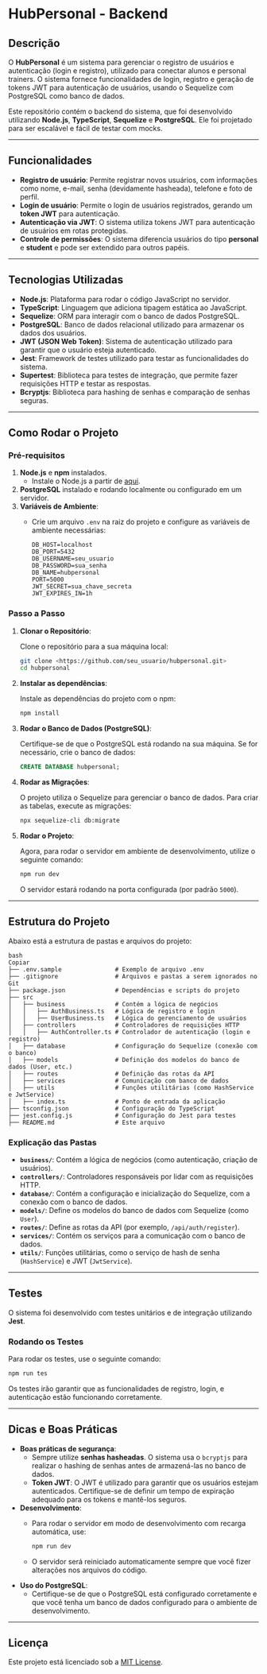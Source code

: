 # 

# HubPersonal - Backend

## Descrição

O **HubPersonal** é um sistema para gerenciar o registro de usuários e autenticação (login e registro), utilizado para conectar alunos e personal trainers. O sistema fornece funcionalidades de login, registro e geração de tokens JWT para autenticação de usuários, usando o Sequelize com PostgreSQL como banco de dados.

Este repositório contém o backend do sistema, que foi desenvolvido utilizando **Node.js**, **TypeScript**, **Sequelize** e **PostgreSQL**. Ele foi projetado para ser escalável e fácil de testar com mocks.

---

## Funcionalidades

- **Registro de usuário**: Permite registrar novos usuários, com informações como nome, e-mail, senha (devidamente hasheada), telefone e foto de perfil.
- **Login de usuário**: Permite o login de usuários registrados, gerando um **token JWT** para autenticação.
- **Autenticação via JWT**: O sistema utiliza tokens JWT para autenticação de usuários em rotas protegidas.
- **Controle de permissões**: O sistema diferencia usuários do tipo **personal** e **student** e pode ser extendido para outros papéis.

---

## Tecnologias Utilizadas

- **Node.js**: Plataforma para rodar o código JavaScript no servidor.
- **TypeScript**: Linguagem que adiciona tipagem estática ao JavaScript.
- **Sequelize**: ORM para interagir com o banco de dados PostgreSQL.
- **PostgreSQL**: Banco de dados relacional utilizado para armazenar os dados dos usuários.
- **JWT (JSON Web Token)**: Sistema de autenticação utilizado para garantir que o usuário esteja autenticado.
- **Jest**: Framework de testes utilizado para testar as funcionalidades do sistema.
- **Supertest**: Biblioteca para testes de integração, que permite fazer requisições HTTP e testar as respostas.
- **Bcryptjs**: Biblioteca para hashing de senhas e comparação de senhas seguras.

---

## Como Rodar o Projeto

### Pré-requisitos

1. **Node.js** e **npm** instalados.
    - Instale o Node.js a partir de [aqui](https://nodejs.org/).
2. **PostgreSQL** instalado e rodando localmente ou configurado em um servidor.
3. **Variáveis de Ambiente**:
    - Crie um arquivo `.env` na raiz do projeto e configure as variáveis de ambiente necessárias:
        
        ```
        DB_HOST=localhost
        DB_PORT=5432
        DB_USERNAME=seu_usuario
        DB_PASSWORD=sua_senha
        DB_NAME=hubpersonal
        PORT=5000
        JWT_SECRET=sua_chave_secreta
        JWT_EXPIRES_IN=1h
        
        ```
        

### Passo a Passo

1. **Clonar o Repositório**:
    
    Clone o repositório para a sua máquina local:
    
    ```bash
    git clone <https://github.com/seu_usuario/hubpersonal.git>
    cd hubpersonal
    ```
    
2. **Instalar as dependências**:
    
    Instale as dependências do projeto com o npm:
    
    ```bash
    npm install
    ```
    
3. **Rodar o Banco de Dados (PostgreSQL)**:
    
    Certifique-se de que o PostgreSQL está rodando na sua máquina. Se for necessário, crie o banco de dados:
    
    ```sql
    CREATE DATABASE hubpersonal;
    ```
    
4. **Rodar as Migrações**:
    
    O projeto utiliza o Sequelize para gerenciar o banco de dados. Para criar as tabelas, execute as migrações:
    
    ```bash
    npx sequelize-cli db:migrate
    ```
    
5. **Rodar o Projeto**:
    
    Agora, para rodar o servidor em ambiente de desenvolvimento, utilize o seguinte comando:
    
    ```bash
    npm run dev
    ```
    
    O servidor estará rodando na porta configurada (por padrão `5000`).
    

---

## Estrutura do Projeto

Abaixo está a estrutura de pastas e arquivos do projeto:

```
bash
Copiar
├── .env.sample               # Exemplo de arquivo .env
├── .gitignore                # Arquivos e pastas a serem ignorados no Git
├── package.json              # Dependências e scripts do projeto
├── src
│   ├── business              # Contém a lógica de negócios
│   │   ├── AuthBusiness.ts   # Lógica de registro e login
│   │   ├── UserBusiness.ts   # Lógica do gerenciamento de usuários
│   ├── controllers           # Controladores de requisições HTTP
│   │   ├── AuthController.ts # Controlador de autenticação (login e registro)
│   ├── database              # Configuração do Sequelize (conexão com o banco)
│   ├── models                # Definição dos modelos do banco de dados (User, etc.)
│   ├── routes                # Definição das rotas da API
│   ├── services              # Comunicação com banco de dados
│   ├── utils                 # Funções utilitárias (como HashService e JwtService)
│   ├── index.ts              # Ponto de entrada da aplicação
├── tsconfig.json             # Configuração do TypeScript
├── jest.config.js            # Configuração do Jest para testes
├── README.md                 # Este arquivo

```

### Explicação das Pastas

- **`business/`**: Contém a lógica de negócios (como autenticação, criação de usuários).
- **`controllers/`**: Controladores responsáveis por lidar com as requisições HTTP.
- **`database/`**: Contém a configuração e inicialização do Sequelize, com a conexão com o banco de dados.
- **`models/`**: Define os modelos do banco de dados com Sequelize (como `User`).
- **`routes/`**: Define as rotas da API (por exemplo, `/api/auth/register`).
- **`services/`**: Contém os serviços para a comunicação com o banco de dados.
- **`utils/`**: Funções utilitárias, como o serviço de hash de senha (`HashService`) e JWT (`JwtService`).

---

## Testes

O sistema foi desenvolvido com testes unitários e de integração utilizando **Jest**.

### Rodando os Testes

Para rodar os testes, use o seguinte comando:

```bash
npm run tes
```

Os testes irão garantir que as funcionalidades de registro, login, e autenticação estão funcionando corretamente.

---

## Dicas e Boas Práticas

- **Boas práticas de segurança**:
    - Sempre utilize **senhas hasheadas**. O sistema usa o `bcryptjs` para realizar o hashing de senhas antes de armazená-las no banco de dados.
    - **Token JWT**: O JWT é utilizado para garantir que os usuários estejam autenticados. Certifique-se de definir um tempo de expiração adequado para os tokens e mantê-los seguros.
- **Desenvolvimento**:
    - Para rodar o servidor em modo de desenvolvimento com recarga automática, use:
        
        ```bash
        npm run dev
        ```
        
    - O servidor será reiniciado automaticamente sempre que você fizer alterações nos arquivos do código.
- **Uso do PostgreSQL**:
    - Certifique-se de que o PostgreSQL está configurado corretamente e que você tenha um banco de dados configurado para o ambiente de desenvolvimento.

---

## Licença

Este projeto está licenciado sob a [MIT License](https://www.notion.so/LICENSE).
